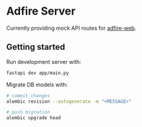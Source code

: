 # Adfire Server

Currently providing mock API routes for [adfire-web](https://github.com/redrossa/adfire-web).

## Getting started

Run development server with:

```bash
fastapi dev app/main.py
```

Migrate DB models with:

```bash
# commit changes
alembic revision --autogenerate -m "<MESSAGE>"

# push migration
alembic upgrade head
```